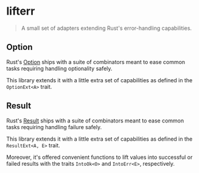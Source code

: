 # lifterr

> A small set of adapters extending Rust's error-handling capabilities.

## Option

Rust's [Option](https://doc.rust-lang.org/std/option/enum.Option.html) ships with a suite
of combinators meant to ease common tasks requiring handling optionality safely.

This library extends it with a little extra set of capabilities as defined in the `OptionExt<A>` trait.

## Result

Rust's [Result](https://doc.rust-lang.org/std/result/enum.Result.html) ships with a suite
of combinators meant to ease common tasks requiring handling failure safely.

This library extends it with a little extra set of capabilities as defined in the `ResultExt<A, E>` trait.

Moreover, it's offered convenient functions to lift values into successful or failed results with the traits
`IntoOk<O>` and `IntoErr<E>`, respectively.
